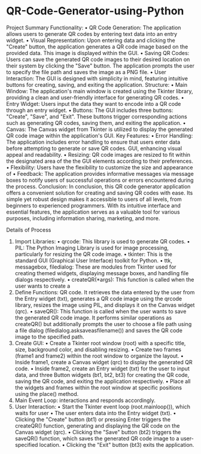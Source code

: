 # QR-Code-Generator-using-Python

Project Summary 
Functionality: 
• QR Code Generation: The application allows users to generate QR codes by 
entering text data into an entry widget. 
• Visual Representation: Upon entering data and clicking the "Create" button, 
the application generates a QR code image based on the provided data. This 
image is displayed within the GUI. 
• Saving QR Codes: Users can save the generated QR code images to their 
desired location on their system by clicking the "Save" button. The application 
prompts the user to specify the file path and saves the image as a PNG file. 
• User Interaction: The GUI is designed with simplicity in mind, featuring 
intuitive buttons for creating, saving, and exiting the application. 
Structure: 
• Main Window: The application's main window is created using the Tkinter 
library, providing a clean and user-friendly interface for generating QR codes. 
• Entry Widget: Users input the data they want to encode into a QR code 
through an entry widget. 
• Buttons: The GUI includes three buttons: "Create", "Save", and "Exit". These 
buttons trigger corresponding actions such as generating QR codes, saving 
them, and exiting the application. 
• Canvas: The Canvas widget from Tkinter is utilized to display the generated 
QR code image within the application's GUI. 
Key Features: 
• Error Handling: The application includes error handling to ensure that users 
enter data before attempting to generate or save QR codes. 
GUI, enhancing visual appeal and readability. 
• Resizing: QR code images are resized to fit within the designated area of the 
the GUI elements according to their preferences. 
• Flexibility: Users have the flexibility to customize the size and appearance of 
• Feedback: The application provides informative messages via message boxes 
to notify users of successful operations or errors encountered during the 
process. 
Conclusion: In conclusion, this QR code generator application offers a convenient 
solution for creating and saving QR codes with ease. Its simple yet robust design 
makes it accessible to users of all levels, from beginners to experienced 
programmers. With its intuitive interface and essential features, the application 
serves as a valuable tool for various purposes, including information sharing, 
marketing, and more. 


Details of Process 
1. Import Libraries: 
• qrcode: This library is used to generate QR codes. 
• PIL: The Python Imaging Library is used for image processing, 
particularly for resizing the QR code image. 
• tkinter: This is the standard GUI (Graphical User Interface) toolkit for 
Python. 
• ttk, messagebox, filedialog: These are modules from Tkinter used for 
creating themed widgets, displaying message boxes, and handling file 
dialogs respectively. 
• createQR(*args): This function is called when the user wants to create a 
2. Define Functions: 
QR code. It retrieves the data entered by the user from the Entry widget 
(txt), generates a QR code image using the qrcode library, resizes the 
image using PIL, and displays it on the Canvas widget (qrc). 
• saveQR(): This function is called when the user wants to save the 
generated QR code image. It performs similar operations as createQR() 
but additionally prompts the user to choose a file path using a file 
dialog (filedialog.asksaveasfilename()) and saves the QR code image to 
the specified path. 
3. Create GUI: 
• Create a Tkinter root window (root) with a specific title, size, 
background color, and disabling resizing. 
• Create two frames (frame1 and frame2) within the root window to 
organize the layout. 
• Inside frame1, create a Canvas widget (qrc) to display the generated QR 
code. 
• Inside frame2, create an Entry widget (txt) for the user to input data, 
and three Button widgets (bt1, bt2, bt3) for creating the QR code, saving 
the QR code, and exiting the application respectively. 
• Place all the widgets and frames within the root window at specific 
positions using the place() method. 
4. Main Event Loop: 
interactions and responds accordingly. 
5. User Interaction: 
• Start the Tkinter event loop (root.mainloop()), which waits for user 
• The user enters data into the Entry widget (txt). 
• Clicking the "Create" button (bt1) or pressing Enter triggers the 
createQR() function, generating and displaying the QR code on the 
Canvas widget (qrc). 
• Clicking the "Save" button (bt2) triggers the saveQR() function, which 
saves the generated QR code image to a user-specified location. 
• Clicking the "Exit" button (bt3) exits the application. 
